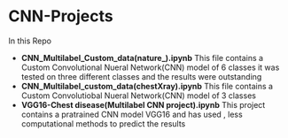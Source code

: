 # CNN-Projects
In this Repo 

* **CNN_Multilabel_Custom_data(nature_).ipynb**
   This file contains a Custom Convolutional Nueral Network(CNN) model  of 6 classes
   it was tested on three different classes and the results were outstanding
* **CNN_Multilabel_custom_data(chestXray).ipynb**
   This file contains a Custom Convolutiobal Nueral Network(CNN) model  of 3 classes
* **VGG16-Chest disease(Multilabel CNN project).ipynb**
   This project contains a pratrained CNN model VGG16 and has used
  , less computational methods to predict the results
   
